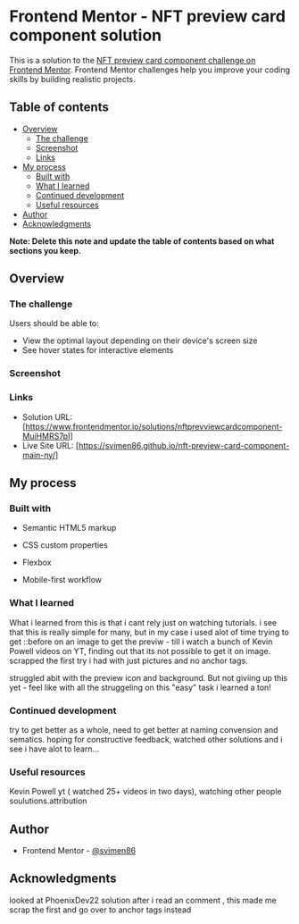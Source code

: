 # Frontend Mentor - NFT preview card component solution

This is a solution to the [NFT preview card component challenge on Frontend Mentor](https://www.frontendmentor.io/challenges/nft-preview-card-component-SbdUL_w0U). Frontend Mentor challenges help you improve your coding skills by building realistic projects.

## Table of contents

- [Overview](#overview)
  - [The challenge](#the-challenge)
  - [Screenshot](#screenshot)
  - [Links](#links)
- [My process](#my-process)
  - [Built with](#built-with)
  - [What I learned](#what-i-learned)
  - [Continued development](#continued-development)
  - [Useful resources](#useful-resources)
- [Author](#author)
- [Acknowledgments](#acknowledgments)

**Note: Delete this note and update the table of contents based on what sections you keep.**

## Overview

### The challenge

Users should be able to:

- View the optimal layout depending on their device's screen size
- See hover states for interactive elements

### Screenshot

### Links

- Solution URL: [https://www.frontendmentor.io/solutions/nftprevviewcardcomponent-MuiHMRS7pI]
- Live Site URL: [https://svimen86.github.io/nft-preview-card-component-main-ny/]

## My process

### Built with

- Semantic HTML5 markup
- CSS custom properties
- Flexbox

- Mobile-first workflow

### What I learned

What i learned from this is that i cant rely just on watching tutorials.
i see that this is really simple for many, but in my case
i used alot of time trying to get ::before on an image to get the previw - till i watch a bunch of Kevin Powell videos on YT,
finding out that its not possible to get it on image. scrapped the first try i had with just pictures and no anchor tags.

struggled abit with the preview icon and background.
But not giviing up this yet - feel like with all the struggeling on this "easy" task i learned a ton!

### Continued development

try to get better as a whole, need to get better at naming convension and sematics.
hoping for constructive feedback,
watched other solutions and i see i have alot to learn...

### Useful resources

Kevin Powell yt ( watched 25+ videos in two days),
watching other people soulutions.attribution

## Author

- Frontend Mentor - [@svimen86](https://www.frontendmentor.io/profile/yourusername)

## Acknowledgments

looked at PhoenixDev22 solution after i read an comment , this made me scrap the first and go over to anchor tags instead
